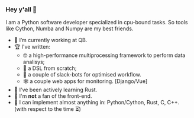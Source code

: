 ### Hey y'all 👋

I am a Python software developer specialized in cpu-bound tasks.
So tools like Cython, Numba and Numpy are my best friends.

- 👷 I’m currently working at QB.
- 🏆 I've written: 
  - 🤓 a high-performance multiprocessing framework to perform data analisys;
  - 🤟 a DSL from scratch; 
  - 🤖 a couple of slack-bots for optimised workflow.
  - 🕸 a couple web apps for monitoring. [Django/Vue]
- 🦀 I've been actively learning Rust.
- 🤢 I'm **not** a fan of the front-end.
- 🚀 I can implement almost anything in: Python/Cython, Rust, C, C++. (with respect to the time ⏳)
